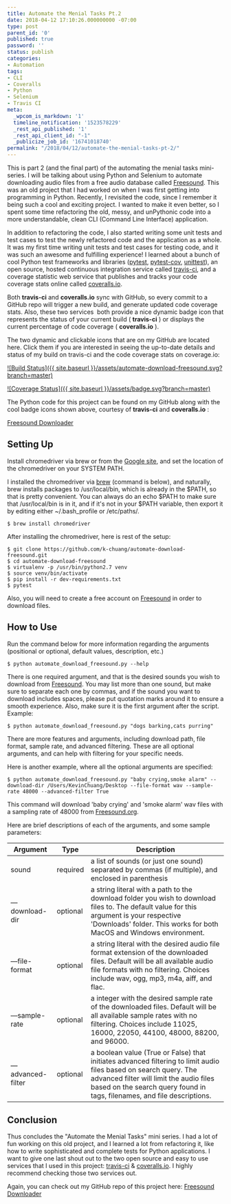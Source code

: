 ```yaml
---
title: Automate the Menial Tasks Pt.2
date: 2018-04-12 17:10:26.000000000 -07:00
type: post
parent_id: '0'
published: true
password: ''
status: publish
categories:
- Automation
tags:
- CLI
- Coveralls
- Python
- Selenium
- Travis CI
meta:
  _wpcom_is_markdown: '1'
  timeline_notification: '1523578229'
  _rest_api_published: '1'
  _rest_api_client_id: "-1"
  _publicize_job_id: '16741018740'
permalink: "/2018/04/12/automate-the-menial-tasks-pt-2/"
---
```

This is part 2 (and the final part) of the automating the menial tasks mini-series. I will be talking about using Python and Selenium to automate downloading audio files from a free audio database called [Freesound](https://freesound.org/). This was an old project that I had worked on when I was first getting into programming in Python. Recently, I revisited the code, since I remember it being such a cool and exciting project. I wanted to make it even better, so I spent some time refactoring the old, messy, and unPythonic code into a more understandable, clean CLI (Command Line Interface) application.

In addition to refactoring the code, I also started writing some unit tests and test cases to test the newly refactored code and the application as a whole. It was my first time writing unit tests and test cases for testing code, and it was such an awesome and fulfilling experience! I learned about a bunch of cool Python test frameworks and libraries ([pytest](https://docs.pytest.org/en/latest/), [pytest-cov](https://pytest-cov.readthedocs.io/en/latest/), [unittest](https://docs.python.org/2/library/unittest.html)), an open source, hosted continuous integration service called [travis-ci](http://travis-ci.org), and&nbsp;a coverage statistic web service that publishes and tracks your code coverage stats online called [coveralls.io](http://coveralls.io).

Both **travis-ci** and **coveralls.io** sync with GitHub, so every commit to a GitHub repo will trigger a new build, and generate updated code coverage stats. Also, these two services&nbsp; both provide a nice dynamic badge icon that represents the status of your current build ( **travis-ci** ) or displays the current percentage of code coverage ( **coveralls.io** ).

The two dynamic and clickable icons that are on my GitHub are located here. Click them if you are interested in seeing the up-to-date details and status of my build on travis-ci and the code coverage stats on coverage.io:

[![Build Status]({{ site.baseurl }}/assets/automate-download-freesound.svg?branch=master)](https://travis-ci.org/k-chuang/automate-download-freesound)

[![Coverage Status]({{ site.baseurl }}/assets/badge.svg?branch=master)](https://coveralls.io/github/k-chuang/automate-download-freesound?branch=master)

The Python code for this project can be found on my GitHub along with the cool badge icons shown above, courtesy of **travis-ci** and **coveralls.io** :

[Freesound Downloader](https://github.com/k-chuang/automate-download-freesound)

## Setting Up

Install chromedriver via brew or from the&nbsp;[Google site](https://sites.google.com/a/chromium.org/chromedriver/downloads), and set the location of the chromedriver on your SYSTEM PATH.

I installed the chromedriver via&nbsp;[brew](https://brew.sh/) (command is below), and naturally, brew installs packages to /usr/local/bin, which is already in the $PATH, so that is pretty convenient. You can always do an echo $PATH to make sure that /usr/local/bin is in it, and if it's not in your $PATH variable, then export it by editing either ~/.bash\_profile or /etc/paths/.

```
$ brew install chromedriver
```

After installing the chromedriver, here is rest of the setup:

```
$ git clone https://github.com/k-chuang/automate-download-freesound.git
$ cd automate-download-freesound
$ virtualenv -p /usr/bin/python2.7 venv
$ source venv/bin/activate
$ pip install -r dev-requirements.txt
$ pytest
```

Also, you will need to create a free account on [Freesound](http://freesound.org) in order to download files.

## How to Use

Run the command below for more information regarding the arguments (positional or optional, default values, description, etc.)

```
$ python automate_download_freesound.py --help
```

There is one required argument, and that is the desired sounds you wish to download from&nbsp;[Freesound](http://freesound.org/). You may list more than one sound, but make sure to separate each one by commas, and if the sound you want to download includes spaces, please put quotation marks around it to ensure a smooth experience. Also, make sure it is the first argument after the script. Example:

```
$ python automate_download_freesound.py "dogs barking,cats purring"
```

There are more features and arguments, including download path, file format, sample rate, and advanced filtering. These are all optional arguments, and can help with filtering for your specific needs.

Here is another example, where all the optional arguments are specified:

```
$ python automate_download_freesound.py "baby crying,smoke alarm" --download-dir /Users/KevinChuang/Desktop --file-format wav --sample-rate 48000 --advanced-filter True
```

This command will download 'baby crying' and 'smoke alarm' wav files with a sampling rate of 48000 from [Freesound.org](http://freesound.org).

Here are brief descriptions of each of the arguments, and some sample parameters:

| Argument | Type | Description |
| --- | --- | --- |
| sound | required | a list of sounds (or just one sound) separated by commas (if multiple), and enclosed in parenthesis |
| ––download-dir | optional | a string literal with a path to the download folder you wish to download files to. The default value for this argument is your respective 'Downloads' folder. This works for both MacOS and Windows environment. |
| ––file-format | optional | a string literal with the desired audio file format extension of the downloaded files. Default will be all available audio file formats with no filtering. Choices include wav, ogg, mp3, m4a, aiff, and flac. |
| ––sample-rate | optional | a integer with the desired sample rate of the downloaded files. Default will be all available sample rates with no filtering. Choices include 11025, 16000, 22050, 44100, 48000, 88200, and 96000. |
| ––advanced-filter | optional | a boolean value (True or False) that initiates advanced filtering to limit audio files based on search query. The advanced filter will limit the audio files based on the search query found in tags, filenames, and file descriptions. |

## Conclusion

Thus concludes the "Automate the Menial Tasks" mini series. I had a lot of fun working on this old project, and I learned a lot from refactoring it, like how to write sophisticated and complete tests for Python applications. I want to give one last shout out to the two open source and easy to use services that I used in this project:&nbsp;[travis-ci](http://travis-ci.org) & [coveralls.io](http://coveralls.io). I highly recommend checking those two services out.

Again, you can check out my GitHub repo of this project here: [Freesound Downloader](https://github.com/k-chuang/automate-download-freesound)
